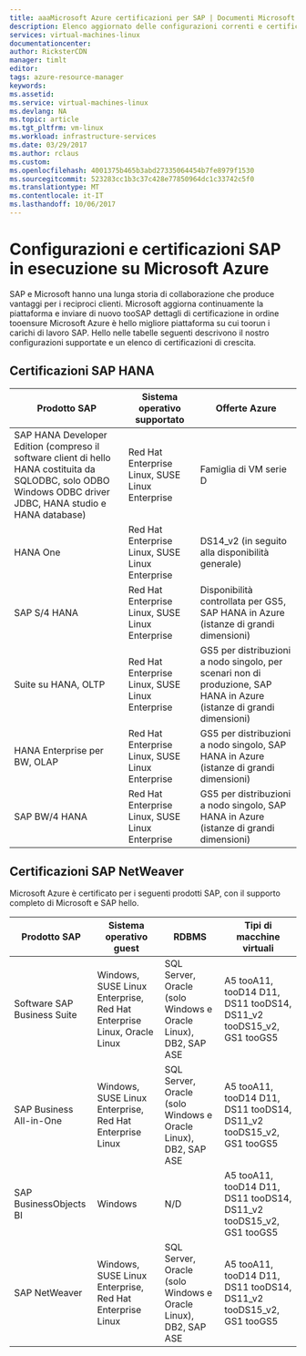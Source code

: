 ```yaml
---
title: aaaMicrosoft Azure certificazioni per SAP | Documenti Microsoft
description: Elenco aggiornato delle configurazioni correnti e certificazioni di SAP in hello piattaforma Azure.
services: virtual-machines-linux
documentationcenter: 
author: RicksterCDN
manager: timlt
editor: 
tags: azure-resource-manager
keywords: 
ms.assetid: 
ms.service: virtual-machines-linux
ms.devlang: NA
ms.topic: article
ms.tgt_pltfrm: vm-linux
ms.workload: infrastructure-services
ms.date: 03/29/2017
ms.author: rclaus
ms.custom: 
ms.openlocfilehash: 4001375b465b3abd27335064454b7fe8979f1530
ms.sourcegitcommit: 523283cc1b3c37c428e77850964dc1c33742c5f0
ms.translationtype: MT
ms.contentlocale: it-IT
ms.lasthandoff: 10/06/2017
---
```

# <a name="sap-certifications-and-configurations-running-on-microsoft-azure"></a>Configurazioni e certificazioni SAP in esecuzione su Microsoft Azure

SAP e Microsoft hanno una lunga storia di collaborazione che produce vantaggi per i reciproci clienti. Microsoft aggiorna continuamente la piattaforma e inviare di nuovo tooSAP dettagli di certificazione in ordine tooensure Microsoft Azure è hello migliore piattaforma su cui toorun i carichi di lavoro SAP. Hello nelle tabelle seguenti descrivono il nostro configurazioni supportate e un elenco di certificazioni di crescita. 

## <a name="sap-hana-certifications"></a>Certificazioni SAP HANA

| Prodotto SAP | Sistema operativo supportato | Offerte Azure |
| --- | --- | --- |
| SAP HANA Developer Edition (compreso il software client di hello HANA costituita da SQLODBC, solo ODBO Windows ODBC driver JDBC, HANA studio e HANA database) |Red Hat Enterprise Linux, SUSE Linux Enterprise | Famiglia di VM serie D |
| HANA One |Red Hat Enterprise Linux, SUSE Linux Enterprise |DS14_v2 (in seguito alla disponibilità generale) |
| SAP S/4 HANA |Red Hat Enterprise Linux, SUSE Linux Enterprise |Disponibilità controllata per GS5, SAP HANA in Azure (istanze di grandi dimensioni) |
| Suite su HANA, OLTP |Red Hat Enterprise Linux, SUSE Linux Enterprise |GS5 per distribuzioni a nodo singolo, per scenari non di produzione, SAP HANA in Azure (istanze di grandi dimensioni) |
| HANA Enterprise per BW, OLAP |Red Hat Enterprise Linux, SUSE Linux Enterprise |GS5 per distribuzioni a nodo singolo, SAP HANA in Azure (istanze di grandi dimensioni) |
| SAP BW/4 HANA |Red Hat Enterprise Linux, SUSE Linux Enterprise |GS5 per distribuzioni a nodo singolo, SAP HANA in Azure (istanze di grandi dimensioni) |

## <a name="sap-netweaver-certifications"></a>Certificazioni SAP NetWeaver
Microsoft Azure è certificato per i seguenti prodotti SAP, con il supporto completo di Microsoft e SAP hello.

| Prodotto SAP | Sistema operativo guest | RDBMS | Tipi di macchine virtuali |
| --- | --- | --- | --- |
| Software SAP Business Suite |Windows, SUSE Linux Enterprise, Red Hat Enterprise Linux, Oracle Linux |SQL Server, Oracle (solo Windows e Oracle Linux), DB2, SAP ASE |A5 tooA11, tooD14 D11, DS11 tooDS14, DS11_v2 tooDS15_v2, GS1 tooGS5 |
| SAP Business All-in-One |Windows, SUSE Linux Enterprise, Red Hat Enterprise Linux |SQL Server, Oracle (solo Windows e Oracle Linux), DB2, SAP ASE |A5 tooA11, tooD14 D11, DS11 tooDS14, DS11_v2 tooDS15_v2, GS1 tooGS5 |
| SAP BusinessObjects BI |Windows |N/D |A5 tooA11, tooD14 D11, DS11 tooDS14, DS11_v2 tooDS15_v2, GS1 tooGS5 |
| SAP NetWeaver |Windows, SUSE Linux Enterprise, Red Hat Enterprise Linux |SQL Server, Oracle (solo Windows e Oracle Linux), DB2, SAP ASE |A5 tooA11, tooD14 D11, DS11 tooDS14, DS11_v2 tooDS15_v2, GS1 tooGS5 |
